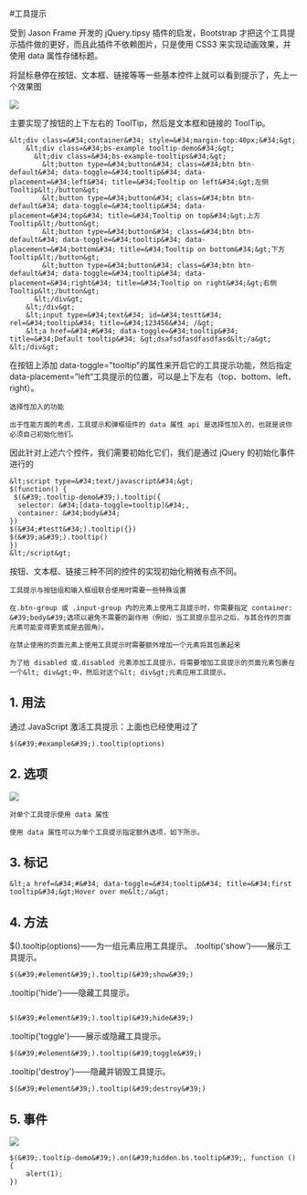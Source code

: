 #工具提示

受到 Jason Frame 开发的 jQuery.tipsy 插件的启发，Bootstrap 才把这个工具提示插件做的更好，而且此插件不依赖图片，只是使用 CSS3 来实现动画效果，并使用 data 属性存储标题。

将鼠标悬停在按钮、文本框、链接等等一些基本控件上就可以看到提示了，先上一个效果图

![](https://dn-anything-about-doc.qbox.me/bootstrap/146.gif)

主要实现了按钮的上下左右的 ToolTip，然后是文本框和链接的 ToolTip。
```
&lt;div class=&#34;container&#34; style=&#34;margin-top:40px;&#34;&gt;
    &lt;div class=&#34;bs-example tooltip-demo&#34;&gt;
      &lt;div class=&#34;bs-example-tooltips&#34;&gt;
        &lt;button type=&#34;button&#34; class=&#34;btn btn-default&#34; data-toggle=&#34;tooltip&#34; data-placement=&#34;left&#34; title=&#34;Tooltip on left&#34;&gt;左侧 Tooltip&lt;/button&gt;
        &lt;button type=&#34;button&#34; class=&#34;btn btn-default&#34; data-toggle=&#34;tooltip&#34; data-placement=&#34;top&#34; title=&#34;Tooltip on top&#34;&gt;上方 Tooltip&lt;/button&gt;
        &lt;button type=&#34;button&#34; class=&#34;btn btn-default&#34; data-toggle=&#34;tooltip&#34; data-placement=&#34;bottom&#34; title=&#34;Tooltip on bottom&#34;&gt;下方 Tooltip&lt;/button&gt;
        &lt;button type=&#34;button&#34; class=&#34;btn btn-default&#34; data-toggle=&#34;tooltip&#34; data-placement=&#34;right&#34; title=&#34;Tooltip on right&#34;&gt;右侧 Tooltip&lt;/button&gt;
      &lt;/div&gt;
    &lt;/div&gt;
    &lt;input type=&#34;text&#34; id=&#34;testt&#34; rel=&#34;tooltip&#34; title=&#34;123456&#34; /&gt;
    &lt;a href=&#34;#&#34; data-toggle=&#34;tooltip&#34; title=&#34;Default tooltip&#34; &gt;dsafsdfasdfasdfasd&lt;/a&gt;
&lt;/div&gt;
```

在按钮上添加 data-toggle=&#34;tooltip&#34;的属性来开启它的工具提示功能，然后指定 data-placement=”left“工具提示的位置，可以是上下左右（top、bottom、left、right）。

    选择性加入的功能

    出于性能方面的考虑，工具提示和弹框组件的 data 属性 api 是选择性加入的，也就是说你必须自己初始化他们。

因此针对上述六个控件，我们需要初始化它们，我们是通过 jQuery 的初始化事件进行的
```
&lt;script type=&#34;text/javascript&#34;&gt;
$(function() {
 $(&#39;.tooltip-demo&#39;).tooltip({
  selector: &#34;[data-toggle=tooltip]&#34;,
  container: &#34;body&#34;
})
$(&#34;#testt&#34;).tooltip({})
$(&#39;a&#39;).tooltip()
})
&lt;/script&gt;
```

按钮、文本框、链接三种不同的控件的实现初始化稍微有点不同。

    工具提示与按钮组和输入框组联合使用时需要一些特殊设置

    在.btn-group 或 .input-group 内的元素上使用工具提示时，你需要指定 container: &#39;body&#39;选项以避免不需要的副作用（例如，当工具提示显示之后，与其合作的页面元素可能变得更宽或是去圆角）。

    在禁止使用的页面元素上使用工具提示时需要额外增加一个元素将其包裹起来

    为了给 disabled 或.disabled 元素添加工具提示，将需要增加工具提示的页面元素包裹在一个&lt; div&gt;中，然后对这个&lt; div&gt;元素应用工具提示。

## 1. 用法

通过 JavaScript 激活工具提示：上面也已经使用过了
```
$(&#39;#example&#39;).tooltip(options)
```

## 2. 选项

![](https://dn-anything-about-doc.qbox.me/bootstrap/147.png)


    对单个工具提示使用 data 属性

    使用 data 属性可以为单个工具提示指定额外选项，如下所示。

## 3. 标记

```
&lt;a href=&#34;#&#34; data-toggle=&#34;tooltip&#34; title=&#34;first tooltip&#34;&gt;Hover over me&lt;/a&gt;
```

## 4. 方法

$().tooltip(options)——为一组元素应用工具提示。
.tooltip(&#39;show&#39;)——展示工具提示。
```
$(&#39;#element&#39;).tooltip(&#39;show&#39;)
```

.tooltip(&#39;hide&#39;)——隐藏工具提示。
```

$(&#39;#element&#39;).tooltip(&#39;hide&#39;)
```

.tooltip(&#39;toggle&#39;)——展示或隐藏工具提示。
```
$(&#39;#element&#39;).tooltip(&#39;toggle&#39;)
```

.tooltip(&#39;destroy&#39;)——隐藏并销毁工具提示。
```
$(&#39;#element&#39;).tooltip(&#39;destroy&#39;)
```

## 5. 事件

![](https://dn-anything-about-doc.qbox.me/bootstrap/148.png)

```
$(&#39;.tooltip-demo&#39;).on(&#39;hidden.bs.tooltip&#39;, function () {
    alert(1);
})
```
